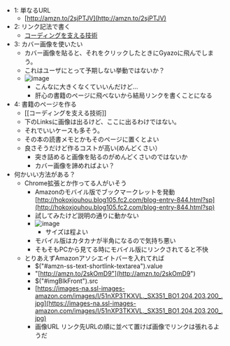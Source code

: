 
- 1: 単なるURL
    - [http://amzn.to/2sjPTJV](http://amzn.to/2sjPTJV)
- 2: リンク記法で書く
    - [コーディングを支える技術](http://amzn.to/2sjPTJV)
- 3: カバー画像を使いたい
    - カバー画像を貼ると、それをクリックしたときにGyazoに飛んでしまう。
    - これはユーザにとって予期しない挙動ではないか？
    - ![image](https://gyazo.com/10a71acdc7c3ca43913f013be2d7e667/thumb/1000)
        - こんなに大きくなくていいんだけど…
        - 肝心の書籍のページに飛べないから結局リンクを書くことになる
- 4: 書籍のページを作る
    - [[コーディングを支える技術]]
    - 下のLinksに画像は出るけど、ここに出るわけではない。
    - それでいいケースも多そう。
    - その本の読書メモとかもそのページに置くとよい
    - 良さそうだけど作るコストが高い(めんどくさい）
        - 突き詰めると画像を貼るのがめんどくさいのではないか
        - カバー画像を諦めればよい？
- 何かいい方法がある？
    - Chrome拡張とか作ってる人がいそう
        - Amazonのモバイル版でブックマークレットを発動 [http://hokoxjouhou.blog105.fc2.com/blog-entry-844.html?sp](http://hokoxjouhou.blog105.fc2.com/blog-entry-844.html?sp)
        - 試してみたけど説明の通りに動かない
        - ![image](https://images-fe.ssl-images-amazon.com/images/I/51nXP3TKXVL._SL160_.jpg)
            - サイズは程よい
        - モバイル版はカタカナが半角になるので気持ち悪い
        - そもそもPCから見てる時にモバイル版にリンクされてると不快
    - とりあえずAmazonアソシエイトバーを入れてれば
        - $("#amzn-ss-text-shortlink-textarea").value
        - "[http://amzn.to/2skOmD9"](http://amzn.to/2skOmD9")
        - $("#imgBlkFront").src
        - [https://images-na.ssl-images-amazon.com/images/I/51nXP3TKXVL._SX351_BO1,204,203,200_.jpg](https://images-na.ssl-images-amazon.com/images/I/51nXP3TKXVL._SX351_BO1,204,203,200_.jpg)
        - 画像URL リンク先URLの順に並べて置けば画像でリンクは張れるようだ
